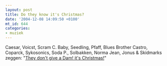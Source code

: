 ```yaml
---
layout: post
title: Do they know it's Christmas?
date: '2004-12-08 14:09:50 +0100'
mt_id: 644
categories:
- muziek
---
```

Caesar, Voicst, Scram C. Baby, Seedling, Pfaff, Blues Brother Castro, Coparck, Sykosonics, Soda P., Solbakken, Norma Jean, Jonus & Skidmarks zeggen: "<a href="http://www.thatdam.nl/">They don't give a Dam! it's Christmas!</a>"
